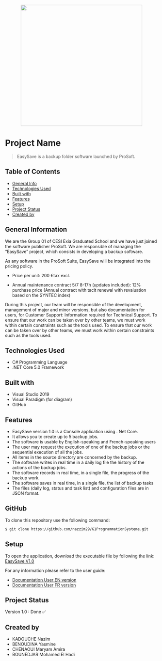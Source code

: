 

<p align="center"><a href="https://laravel.com" target="_blank"><img src="https://cdn.discordapp.com/attachments/768553163270651936/913177117167091732/unknown.png" width="400"></a></p>





# Project Name
> EasySave is a backup folder software launched by ProSoft.

## Table of Contents
* [General Info](#general-information)
* [Technologies Used](#technologies-used)
* [Built with](#built-with)
* [Features](#features)
* [Setup](#setup)
* [Project Status](#project-status)
* [Created by](#contact)



## General Information
We are the Group 01 of CESI Exia Graduated School and we have just joined the software publisher ProSoft. We are responsible of managing the “EasySave” project, which consists in developing a backup software.

As any software in the ProSoft Suite, EasySave will be integrated into the pricing policy.

- Price per unit: 200 €tax excl.

- Annual maintenance contract 5/7 8-17h (updates included): 12% purchase price (Annual contract with tacit renewal with revaluation based on the SYNTEC index) 

During this project, our team will be responsible of the development, management of major and minor versions, but also documentation for users,
for Customer Support: Information required for Technical Support. To ensure that our work can be taken over by other teams, we must work within certain constraints such as the tools used.
To ensure that our work can be taken over by other teams, we must work within certain constraints such as the tools used. 


## Technologies Used
- C# Programming Language
- .NET Core 5.0 Framework

## Built with
- Visual Studio 2019
- Visual Paradigm (for diagram)
- GitHub 

## Features
- EasySave version 1.0 is a Console application using . Net Core.
- It allows you to create up to 5 backup jobs.
- The software is usable by English-speaking and French-speaking users
- The user may request the execution of one of the backup jobs or the sequential execution of all the jobs.
- All items in the source directory are concerned by the backup.
- The software writes in real time in a daily log file the history of the actions of the backup jobs.
- The software records in real time, in a single file, the progress of the backup work.
- The software saves in real time, in a single file, the list of backup tasks
- The files (daily log, status and task list) and configuration files are in JSON format.

## GitHub 
To clone this repository use the following command:
```sh
$ git clone https://github.com/nazzim29/G1ProgrammationSysteme.git
```

## Setup
To open the application, download the executable file by following the link:
[EasySave V1.0](https://github.com/nazzim29/G1ProgrammationSysteme/releases/tag/1.0)


For any information please refer to the user guide:
- [Documentation User EN version](https://github.com/nazzim29/G1ProgrammationSysteme/blob/master/DocumentationEN_Version_1.0.pdf)
- [Documentation User FR version](https://github.com/nazzim29/G1ProgrammationSysteme/blob/master/DocumentationFR_Version_1.0.pdf)

## Project Status
Version 1.0 : Done :white_check_mark: 


## Created by 
- KADOUCHE Nazim
- BENOUDINA Yasmine
- CHENAOUI Maryam Amira
- BOUNEDJAR Mohamed El Hadi



